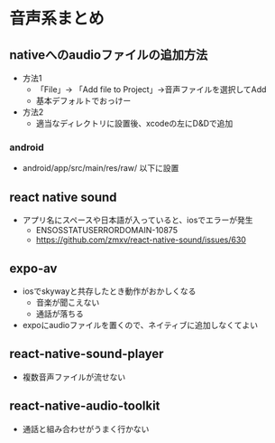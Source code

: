 # 音声系まとめ

## nativeへのaudioファイルの追加方法
* 方法1
    * 「File」-> 「Add file to Project」->音声ファイルを選択してAdd
    * 基本デフォルトでおっけー
* 方法2
    * 適当なディレクトリに設置後、xcodeの左にD&Dで追加

### android
* android/app/src/main/res/raw/ 以下に設置


## react native sound

* アプリ名にスペースや日本語が入っていると、iosでエラーが発生
    * ENSOSSTATUSERRORDOMAIN-10875
    * https://github.com/zmxv/react-native-sound/issues/630

## expo-av
* iosでskywayと共存したとき動作がおかしくなる
    * 音楽が聞こえない
    * 通話が落ちる
* expoにaudioファイルを置くので、ネイティブに追加しなくてよい

## react-native-sound-player
* 複数音声ファイルが流せない

## react-native-audio-toolkit
* 通話と組み合わせがうまく行かない
